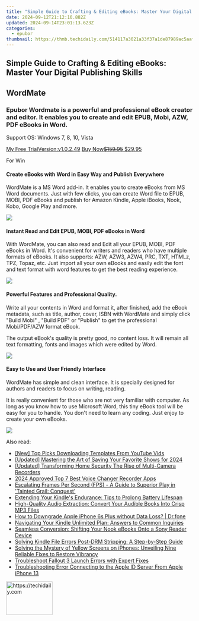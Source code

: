 ```yaml
---
title: "Simple Guide to Crafting & Editing eBooks: Master Your Digital Publishing Skills"
date: 2024-09-12T21:12:10.882Z
updated: 2024-09-14T23:01:13.623Z
categories:
  - epubor
thumbnail: https://thmb.techidaily.com/514117a3021a33f37a1de87989ac5aafb2c56d537f2dcd6dd1e7e40ca67a9fa0.jpg
---
```


## Simple Guide to Crafting & Editing eBooks: Master Your Digital Publishing Skills

## WordMate

### Epubor Wordmate is a powerful and professional eBook creator and editor. It enables you to create and edit EPUB, Mobi, AZW, PDF eBooks in Word. 

Support OS: Windows 7, 8, 10, Vista

[My Free TrialVersion:v1.0.2.49](https://download.epubor.com/epubor-wordmate.exe) [Buy Now~~$159.95~~ $29.95](https://secure.2checkout.com/order/checkout.php?PRODS=4701321&QTY=1&CART=2&CARD=2&DESIGN%5FTYPE=2CURRENCY=USD&ORDERSTYLE=nLWooJa5iLg=&PAY%5FTYPE=PAYPAL&OPTIONS4701321=WinWM1Y)

For Win

#### Create eBooks with Word in Easy Way and Publish Everywhere

WordMate is a MS Word add-in. It enables you to create eBooks from MS Word documents. Just with few clicks, you can create Word file to EPUB, MOBI, PDF eBooks and publish for Amazon Kindle, Apple iBooks, Nook, Kobo, Google Play and more.

![](http://www.epubor.com/images/epubor-wordmate-features1.png)

#### Instant Read and Edit EPUB, MOBI, PDF eBooks in Word

With WordMate, you can also read and Edit all your EPUB, MOBI, PDF eBooks in Word. It's convenient for writers and readers who have multiple formats of eBooks. It also supports: AZW, AZW3, AZW4, PRC, TXT, HTMLz, TPZ, Topaz, etc. Just import all your own eBooks and easily edit the font and text format with word features to get the best reading experience. 

![](http://www.epubor.com/images/epubor-wordmate-features2.png)

#### Powerful Features and Professional Quality.

Write all your contents in Word and format it, after finished, add the eBook metadata, such as title, author, cover, ISBN with WordMate and simply click "Build Mobi" , "Build PDF" or "Publish" to get the professional Mobi/PDF/AZW format eBook.

The output eBook's quality is pretty good, no content loss. It will remain all text formatting, fonts and images which were edited by Word.

![](http://www.epubor.com/images/epubor-wordmate-features3.png)

#### Easy to Use and User Friendly Interface

WordMate has simple and clean interface. It is specially designed for authors and readers to focus on writing, reading.

It is really convenient for those who are not very familiar with computer. As long as you know how to use Microsoft Word, this tiny eBook tool will be easy for you to handle. You don't need to learn any coding. Just enjoy to create your own eBooks.

![](http://www.epubor.com/images/epubor-wordmate-features4.png)

<ins class="adsbygoogle"
     style="display:block"
     data-ad-format="autorelaxed"
     data-ad-client="ca-pub-7571918770474297"
     data-ad-slot="1223367746"></ins>

<ins class="adsbygoogle"
     style="display:block"
     data-ad-client="ca-pub-7571918770474297"
     data-ad-slot="8358498916"
     data-ad-format="auto"
     data-full-width-responsive="true"></ins>

<span class="atpl-alsoreadstyle">Also read:</span>
<div><ul>
<li><a href="https://facebook-video-footage.techidaily.com/new-top-picks-downloading-templates-from-youtube-vids/"><u>[New] Top Picks Downloading Templates From YouTube Vids</u></a></li>
<li><a href="https://desktop-recording.techidaily.com/updated-mastering-the-art-of-saving-your-favorite-shows-for-2024/"><u>[Updated] Mastering the Art of Saving Your Favorite Shows for 2024</u></a></li>
<li><a href="https://video-capture.techidaily.com/updated-transforming-home-security-the-rise-of-multi-camera-recorders/"><u>[Updated] Transforming Home Security The Rise of Multi-Camera Recorders</u></a></li>
<li><a href="https://digital-screen-recording.techidaily.com/2024-approved-top-7-best-voice-changer-recorder-apps/"><u>2024 Approved Top 7 Best Voice Changer Recorder Apps</u></a></li>
<li><a href="https://win-able.techidaily.com/escalating-frames-per-second-fps-a-guide-to-superior-play-in-tainted-grail-conquest/"><u>Escalating Frames Per Second (FPS) - A Guide to Superior Play in 'Tainted Grail: Conquest'</u></a></li>
<li><a href="https://discover-bits.techidaily.com/extending-your-kindles-endurance-tips-to-prolong-battery-lifespan/"><u>Extending Your Kindle's Endurance: Tips to Prolong Battery Lifespan</u></a></li>
<li><a href="https://discover-bits.techidaily.com/high-quality-audio-extraction-convert-your-audible-books-into-crisp-mp3-files/"><u>High-Quality Audio Extraction: Convert Your Audible Books Into Crisp MP3 Files</u></a></li>
<li><a href="https://techidaily.com/how-to-downgrade-apple-iphone-6s-plus-without-data-loss-drfone-by-drfone-ios-system-repair-ios-system-repair/"><u>How to Downgrade Apple iPhone 6s Plus without Data Loss? | Dr.fone</u></a></li>
<li><a href="https://discover-bits.techidaily.com/navigating-your-kindle-unlimited-plan-answers-to-common-inquiries/"><u>Navigating Your Kindle Unlimited Plan: Answers to Common Inquiries</u></a></li>
<li><a href="https://discover-bits.techidaily.com/seamless-conversion-shifting-your-nook-ebooks-onto-a-sony-reader-device/"><u>Seamless Conversion: Shifting Your Nook eBooks Onto a Sony Reader Device</u></a></li>
<li><a href="https://discover-bits.techidaily.com/solving-kindle-file-errors-post-drm-stripping-a-step-by-step-guide/"><u>Solving Kindle File Errors Post-DRM Stripping: A Step-by-Step Guide</u></a></li>
<li><a href="https://fox-that.techidaily.com/solving-the-mystery-of-yellow-screens-on-iphones-unveiling-nine-reliable-fixes-to-restore-vibrancy/"><u>Solving the Mystery of Yellow Screens on iPhones: Unveiling Nine Reliable Fixes to Restore Vibrancy</u></a></li>
<li><a href="https://program-issues.techidaily.com/troubleshoot-fallout-3-launch-errors-with-expert-fixes/"><u>Troubleshoot Fallout 3 Launch Errors with Expert Fixes</u></a></li>
<li><a href="https://apple-account.techidaily.com/troubleshooting-error-connecting-to-the-apple-id-server-from-apple-iphone-13-by-drfone-ios/"><u>Troubleshooting Error Connecting to the Apple ID Server From Apple iPhone 13</u></a></li>
</ul></div>

<!-- affiliate ads begin -->
<a href="https://aligracehair.sjv.io/c/5597632/2135351/19272" target="_top" id="2135351">
  <img src="//a.impactradius-go.com/display-ad/19272-2135351" border="0" alt="https://techidaily.com" width="125" height="90"/>
</a>
<img height="0" width="0" src="https://aligracehair.sjv.io/i/5597632/2135351/19272" style="position:absolute;visibility:hidden;" border="0" />
<!-- affiliate ads end -->


